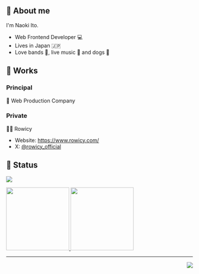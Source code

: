 ## 🤩 About me

I'm Naoki Ito.

- Web Frontend Developer 💻
- Lives in Japan 🇯🇵
- Love bands 🎸, live music 🎤 and dogs 🐾

## 💼 Works

### Principal

🏢 Web Production Company

### Private

🧑‍💻 Rowicy

- Website: https://www.rowicy.com/
- X: [@rowicy_official](https://x.com/rowicy_official)

## 📖 Status

![](https://github-profile-summary-cards.vercel.app/api/cards/profile-details?username=naoki-00-ito&theme=dracula)

<p>
  <a href="https://github.com/naoki-00-ito">
    <img
      height="170px"
      src="https://github-readme-stats-sigma-five.vercel.app/api?username=naoki-00-ito&count_private=true&show_icons=true&theme=dracula"
    />
  </a>
  <a href="https://github.com/naoki-00-ito">
    <img
      height="170px"
      src="https://github-readme-stats-sigma-five.vercel.app/api/top-langs/?username=naoki-00-ito&layout=compact&theme=dracula"
    />
  </a>
</p>

---

<img src="https://komarev.com/ghpvc/?username=naoki-00-ito&color=blue&style=flat-square&label=visitors" align="right" />
